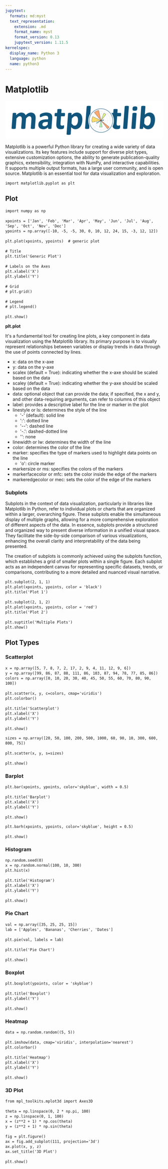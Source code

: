```yaml
---
jupytext:
  formats: md:myst
  text_representation:
    extension: .md
    format_name: myst
    format_version: 0.13
    jupytext_version: 1.11.5
kernelspec:
  display_name: Python 3
  language: python
  name: python3
---
```


# Matplotlib

![](images/matplotlib.svg)

Matplotlib is a powerful Python library for creating a wide variety of data visualizations. Its key features include support for diverse plot types, extensive customization options, the ability to generate publication-quality graphics, extensibility, integration with NumPy, and interactive capabilities. It supports multiple output formats, has a large user community, and is open source. Matplotlib is an essential tool for data visualization and exploration.

```{code-cell}
import matplotlib.pyplot as plt
```

## Plot

```{code-cell}
import numpy as np

xpoints = ['Jan', 'Feb', 'Mar', 'Apr', 'May', 'Jun', 'Jul', 'Aug', 'Sep', 'Oct', 'Nov', 'Dec']
ypoints = np.array([-10, -5, -5, 30, 0, 10, 12, 24, 15, -3, 12, 12])

plt.plot(xpoints, ypoints)  # generic plot

# Title
plt.title('Generic Plot')

# Labels on the Axes
plt.xlabel('X')
plt.ylabel('Y')

# Grid
# plt.grid()

# Legend
# plt.legend()

plt.show()
```

**plt.plot**

It's a fundamental tool for creating line plots, a key component in data visualization using the Matplotlib library. Its primary purpose is to visually represent relationships between variables or display trends in data through the use of points connected by lines.

- x: data on the x-axe
- y: data on the y-axe
- scalex (default = True): indicating whether the x-axe should be scaled based on the data
- scaley (default = True): indicating whether the y-axe should be scaled based on the data
- data: optional object that can provide the data; if specified, the x and y, and other data-requiring arguments, can refer to columns of this object
- label: provides a descriptive label for the line or marker in the plot
- linestyle or ls: determines the style of the line
  - '-' (default): solid line
  - ':': dotted line
  - '--': dashed line
  - '-.': dashed-dotted line
  - '': none
- linewidth or lw: determines the width of the line
- color: determines the color of the line
- marker: specifies the type of markers used to highlight data points on the line
  - 'o': circle marker
- markersize or ms: specifies the colors of the markers
- markerfacecolor or mfc: sets the color inside the edge of the markers
- markeredgecolor or mec: sets the color of the edge of the markers


### Subplots

Subplots in the context of data visualization, particularly in libraries like Matplotlib in Python, refer to individual plots or charts that are organized within a larger, overarching figure. These subplots enable the simultaneous display of multiple graphs, allowing for a more comprehensive exploration of different aspects of the data. In essence, subplots provide a structured and organized way to present diverse information in a unified visual space. They facilitate the side-by-side comparison of various visualizations, enhancing the overall clarity and interpretability of the data being presented.

The creation of subplots is commonly achieved using the subplots function, which establishes a grid of smaller plots within a single figure. Each subplot acts as an independent canvas for representing specific datasets, trends, or comparisons, contributing to a more detailed and nuanced visual narrative.

```{code-cell}
plt.subplot(2, 1, 1)
plt.plot(xpoints, ypoints, color = 'black')
plt.title('Plot 1')

plt.subplot(2, 1, 2)
plt.plot(xpoints, ypoints, color = 'red')
plt.title('Plot 2')

plt.suptitle('Multiple Plots')
plt.show()
```

## Plot Types

### Scatterplot

```{code-cell}
x = np.array([5, 7, 8, 7, 2, 17, 2, 9, 4, 11, 12, 9, 6])
y = np.array([99, 86, 87, 88, 111, 86, 103, 87, 94, 78, 77, 85, 86])
colors = np.array([0, 10, 20, 30, 40, 45, 50, 55, 60, 70, 80, 90, 100])

plt.scatter(x, y, c=colors, cmap='viridis')
plt.colorbar()

plt.title('Scatterplot')
plt.xlabel('X')
plt.ylabel('Y')

plt.show()
```

```{code-cell}
sizes = np.array([20, 50, 100, 200, 500, 1000, 60, 90, 10, 300, 600, 800, 75])

plt.scatter(x, y, s=sizes)

plt.show()
```

### Barplot

```{code-cell}
plt.bar(xpoints, ypoints, color='skyblue', width = 0.5)

plt.title('Barplot')
plt.xlabel('X')
plt.ylabel('Y')

plt.show()
```

```{code-cell}
plt.barh(xpoints, ypoints, color='skyblue', height = 0.5)

plt.show()
```

### Histogram

```{code-cell}
np.random.seed(0)
x = np.random.normal(100, 10, 300)
plt.hist(x)

plt.title('Histogram')
plt.xlabel('X')
plt.ylabel('Y')

plt.show()
```

### Pie Chart

```{code-cell}
val = np.array([35, 25, 25, 15])
lab = ['Apples', 'Bananas', 'Cherries', 'Dates']

plt.pie(val, labels = lab)

plt.title('Pie Chart')

plt.show()
```

### Boxplot

```{code-cell}
plt.boxplot(ypoints, color = 'skyblue') 

plt.title('Boxplot')
plt.ylabel('Y')

plt.show()
```

### Heatmap

```{code-cell}
data = np.random.random((5, 5))

plt.imshow(data, cmap='viridis', interpolation='nearest')
plt.colorbar()

plt.title('Heatmap')
plt.xlabel('X')
plt.ylabel('Y')

plt.show()
```

### 3D Plot

```{code-cell}
from mpl_toolkits.mplot3d import Axes3D

theta = np.linspace(0, 2 * np.pi, 100)
z = np.linspace(0, 1, 100)
x = (z**2 + 1) * np.cos(theta)
y = (z**2 + 1) * np.sin(theta)

fig = plt.figure()
ax = fig.add_subplot(111, projection='3d')
ax.plot(x, y, z)
ax.set_title('3D Plot')

plt.show()
```
